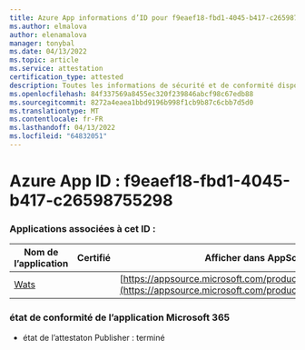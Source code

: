 ```yaml
---
title: Azure App informations d’ID pour f9eaef18-fbd1-4045-b417-c26598755298
ms.author: elmalova
author: elenamalova
manager: tonybal
ms.date: 04/13/2022
ms.topic: article
ms.service: attestation
certification_type: attested
description: Toutes les informations de sécurité et de conformité disponibles pour f9eaef18-fbd1-4045-b417-c26598755298.
ms.openlocfilehash: 84f337569a8455ec320f239846abcf98c67edb88
ms.sourcegitcommit: 8272a4eaea1bbd9196b998f1cb9b87c6cbb7d5d0
ms.translationtype: MT
ms.contentlocale: fr-FR
ms.lasthandoff: 04/13/2022
ms.locfileid: "64832051"
---
```

# <a name="azure-app-id-f9eaef18-fbd1-4045-b417-c26598755298"></a>Azure App ID : f9eaef18-fbd1-4045-b417-c26598755298


### <a name="apps-associated-with-this-id"></a>Applications associées à cet ID :
| **Nom de l’application** | **Certifié** | **Afficher dans AppSource** |
|--------------|---------------|-----------------------|
| [Wats](../forward/WA200003597.md) |  | [https://appsource.microsoft.com/product/office/WA200003597](https://appsource.microsoft.com/product/office/WA200003597) |

### <a name="microsoft-365-app-compliance-status"></a>état de conformité de l’application Microsoft 365
- état de l’attestaton Publisher : terminé
